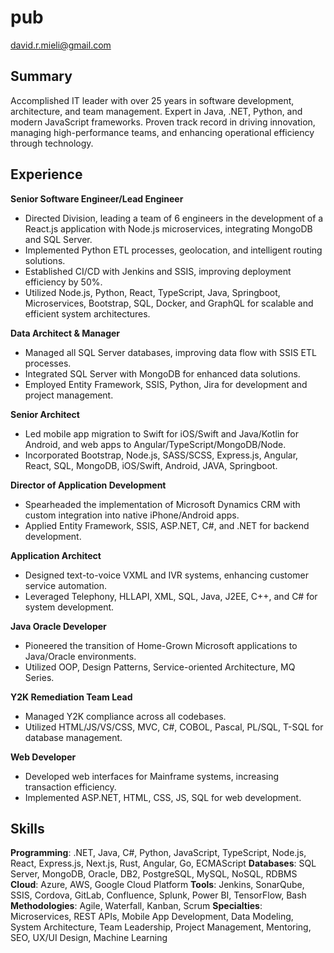# pub

david.r.mieli@gmail.com  

## Summary

Accomplished IT leader with over 25 years in software development, architecture, and team management. Expert in Java, .NET, Python, and modern JavaScript frameworks. Proven track record in driving innovation, managing high-performance teams, and enhancing operational efficiency through technology.

## Experience

**Senior Software Engineer/Lead Engineer**
- Directed Division, leading a team of 6 engineers in the development of a React.js application with Node.js microservices, integrating MongoDB and SQL Server.
- Implemented Python ETL processes, geolocation, and intelligent routing solutions.
- Established CI/CD with Jenkins and SSIS, improving deployment efficiency by 50%.
- Utilized Node.js, Python, React, TypeScript, Java, Springboot, Microservices, Bootstrap, SQL, Docker, and GraphQL for scalable and efficient system architectures.

**Data Architect & Manager**
- Managed all SQL Server databases, improving data flow with SSIS ETL processes.
- Integrated SQL Server with MongoDB for enhanced data solutions.
- Employed Entity Framework, SSIS, Python, Jira for development and project management.

**Senior Architect**
- Led mobile app migration to Swift for iOS/Swift and Java/Kotlin for Android, and web apps to Angular/TypeScript/MongoDB/Node.
- Incorporated Bootstrap, Node.js, SASS/SCSS, Express.js, Angular, React, SQL, MongoDB, iOS/Swift, Android, JAVA, Springboot.

**Director of Application Development**
- Spearheaded the implementation of Microsoft Dynamics CRM with custom integration into native iPhone/Android apps.
- Applied Entity Framework, SSIS, ASP.NET, C#, and .NET for backend development.

**Application Architect**
- Designed text-to-voice VXML and IVR systems, enhancing customer service automation.
- Leveraged Telephony, HLLAPI, XML, SQL, Java, J2EE, C++, and C# for system development.

**Java Oracle Developer**
- Pioneered the transition of Home-Grown Microsoft applications to Java/Oracle environments.
- Utilized OOP, Design Patterns, Service-oriented Architecture, MQ Series.

**Y2K Remediation Team Lead**
- Managed Y2K compliance across all codebases.
- Utilized HTML/JS/VS/CSS, MVC, C#, COBOL, Pascal, PL/SQL, T-SQL for database management.

**Web Developer**
- Developed web interfaces for Mainframe systems, increasing transaction efficiency.
- Implemented ASP.NET, HTML, CSS, JS, SQL for web development.

## Skills

**Programming**: .NET, Java, C#, Python, JavaScript, TypeScript, Node.js, React, Express.js, Next.js, Rust, Angular, Go, ECMAScript
**Databases**: SQL Server, MongoDB, Oracle, DB2, PostgreSQL, MySQL, NoSQL, RDBMS
**Cloud**: Azure, AWS, Google Cloud Platform
**Tools**: Jenkins, SonarQube, SSIS, Cordova, GitLab, Confluence, Splunk, Power BI, TensorFlow, Bash
**Methodologies**: Agile, Waterfall, Kanban, Scrum
**Specialties**: Microservices, REST APIs, Mobile App Development, Data Modeling, System Architecture, Team Leadership, Project Management, Mentoring, SEO, UX/UI Design, Machine Learning
